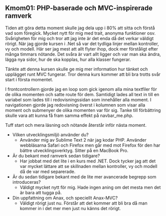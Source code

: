 Kmom01: PHP-baserade och MVC-inspirerade ramverk
------------------------------------
 
Tiden att göra detta moment skulle jag dela upp i 80% att sitta och förstå vad som föregick. Mycket nytt för mig med trait, anonyma funktioner osv. Svårigheten för mig och tror att jag inte är det enda då det verkar väldigt rörigt. När jag gjorde kursen i .Net så var det tydliga linjer mellan kontroller, vy och modell. Här ser jag mest att allt flyter ihop, dock mer förståligt efter många timmars nötande. Det svåra är vart allt ligger och var man ska ändra, lägga nya sidor, hur de ska kopplas, hur alla klasser fungerar.

Tänkte att denna kursen skulle ge mig mer information hur tänket och upplägget runt MVC fungerar. Tror denna kurs kommer att bli bra trotts svår start i första momentet.

I frontcontrollern gjorde jag en loop som gick igenom alla mina textfiler för de olika momenten och satte route för dem. Samtidigt lades all text in till en variabel som lades till i redovisningssidan som innehåller alla moment. I navigationen gjorde jag redovisning överst i kolumnen som visar alla moment och submenyer de olika momenten var för sig. Tanke till förbättring skulle vara att kunna få fram samma effekt på navbar_me.php.

Tuff start och mera läsning och nötande återstår inför nästa moment.

+ Vilken utvecklingsmiljö använder du?
	+ Använder mig av Sublime Text 2 när jag kodar PHP. Använder webbläsarna Safari och Firefox men går med mot Firefox för den har bättre utvecklingsverktyg. Sitter på en MacBook Pro.
+ Är du bekant med ramverk sedan tidigare?
	+ Har jobbat med det lite i en kurs med .NET. Dock tycker jag att det var mycket lättare att se skillnaden mellan kontroller, vy och modell då de var med separerade.
+ Är du sedan tidigare bekant med de lite mer avancerade begrepp som introduceras?
	+ Väldigt mycket nytt för mig. Hade ingen aning om det mesta men det är bara att tugga på.
+ Din uppfattning om Anax, och speciellt Anax-MVC?
	+ Väldigt rörigt just nu. Förstår att det kommer att bli bra då man kommer in i det mer men just nu känns det rörigt.

